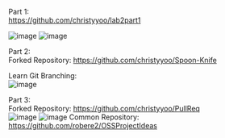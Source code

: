Part 1:</br>
https://github.com/christyyoo/lab2part1</br>

![image](https://user-images.githubusercontent.com/60198697/150716866-a800e6b5-f7bb-4ae8-a215-a43b53ec09ac.png)
![image](https://user-images.githubusercontent.com/60198697/150718316-93ff910d-efc3-450f-ac87-d86d15a2c4e9.png)

Part 2:</br>
Forked Repository: https://github.com/christyyoo/Spoon-Knife</br>

Learn Git Branching:</br>
![image](https://user-images.githubusercontent.com/60198697/150721917-542977d8-d31a-4d38-b423-a609ac723b19.png)


Part 3:</br>
Forked Repository: https://github.com/christyyoo/PullReq</br>
![image](https://user-images.githubusercontent.com/60198697/150723534-35da33c6-6e29-4c00-b7bc-9cc2a34fa082.png)
![image](https://user-images.githubusercontent.com/60198697/150723640-db2709ed-b695-48e1-9519-b8553aefd0f0.png)
Common Repository: https://github.com/robere2/OSSProjectIdeas
